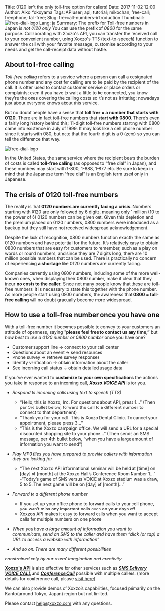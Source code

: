 Title: 0120 isn’t the only toll-free option for callers!
Date: 2017-11-02 12:00
Author: Aiko Yokoyama
Tags: APIuser; api; tutorial; mikochan; free-call; freephone; tall-free;
Slug: freecall-numbers-introduction
Thumbnail: ![free-dial-logo](/images/free-dial.png)
Lang: ja
Summary: The prefix for Toll-free numbers in Japan is *not 0120 only* You can use the prefix of *0800* for the same purpose. Collaborating with Xoxzo's API, you can transfer the received call to your convenient number, using Xoxzo's TTS (text-to-speech) function to answer the call with your favorite message, customise according to your needs and get the call-receipt data without hastle.


## About toll-free calling

_Toll-free calling_ refers to a service where a person can call a designated phone number and any cost for calling are to be paid by the recipient of the call.  It is often used to contact customer service or place orders or complaints; even if you have to wait a little to be connected, you know they’re the ones covering the calling costs so it’s not as irritating; nowadays just about everyone knows about this service.

But no doubt people have a sense that **toll free = a number that starts with 0120.** There are in fact toll-free numbers that **start with 0800.**  There’s even a fairly long history behind this; 11-digit toll-free numbers starting with 0800 came into existence in July of 1999.  It may look like a cell phone number since it starts with 080, but note that the fourth digit is a 0 (zero) so you can tell the difference that way.

![free-dial-logo](/images/free-dial.png)

In the United States, the same service where the recipient bears the burden of costs is called **toll-free calling** (as opposed to “free dial” in Japan), and these numbers may start with 1-800, 1-888, 1-877 etc.  Be sure to keep in mind that the Japanese term “free dial” is an English term used only in Japanese.


## The crisis of 0120 toll-free numbers

The reality is that **0120 numbers are currently facing a crisis.**  Numbers starting with 0120 are only followed by 6 digits, meaning only 1 million (10 to the power of 6) 0120 numbers can be given out.  Given this depletion and the premium placed on 0120 numbers, 0800 numbers were introduced as a backup but they still have not received widespread acknowledgement.

Despite the lack of recognition, 0800 numbers function exactly the same as 0120 numbers and have potential for the future.  It’s relatively easy to obtain 0800 numbers that are easy for customers to remember, such as a play on words or round numbers, and since they are 7 digits long, there are 10 million possible numbers that can be used.  There is practically no concern of experiencing **a shortage** like 0120 numbers are currently facing.

Companies currently using 0800 numbers, including some of the more well-known ones, when displaying their 0800 number, make it clear that they incur **no costs to the caller.**  Since not many people know that these are toll-free numbers, it is necessary to state this together with the phone number.   As more people start using 0800 numbers, the awareness that **0800 = toll-free calling** will no doubt gradually become more widespread.


## How to use a toll-free number once you have one

With a toll-free number it becomes possible to convey to your customers an attitude of openness, saying **"please feel free to contact us any time,”** but _how best to use a 0120 number or 0800 number_ once you have one?

- Customer support line -> connect to your call center
- Questions about an event -> send resources
- Phone survey -> retrieve survey responses
- Identity verification -> obtain information about the caller
- See incoming call status -> obtain detailed usage data


If you’ve ever wanted to **customize to your own specifications** the actions you take in response to an incoming call, _**[Xoxzo VOICE API](https://www.xoxzo.com/en/about/voice-api/)**_ is for you.


- _Respond to incoming calls using text to speech (TTS)_
    - “Hello, this is Xoxzo, Inc.  For questions about API, press 1…” (Then per 3rd bullet below, forward the call to a different number to connect to that department)
    - “Thank you for your call.  This is Xoxzo Dental Clinic.  To cancel your appointment, please press 3…”
    - “This is the Xoxzo campaign office.  We will send a URL for a special discounted shopping site to your phone…” (Then sends an SMS message, per 4th bullet below, “when you have a large amount of information you want to send”)

- _Play MP3 files you have prepared to provide callers with information they are looking for_
    - “The next Xoxzo API informational seminar will be held at [time] on [day] of [month] at the Xoxzo Hall’s Conference Room Number 1…” 
    -“Today’s game of SMS versus VOICE at Xoxzo stadium was a draw, 5 to 5.  The next game will be on [day] of [month]…”

- _Forward to a different phone number_
    - If you set up your office phone to forward calls to your cell phone, you won’t miss any important calls even on your days off
    - Xoxzo’s API makes it easy to forward calls when you want to accept calls for multiple numbers on one phone

- _When you have a large amount of information you want to communicate, send an SMS to the caller and have them “click (or tap) a URL to access a website with information”_

- _And so on.  There are many different possibilities_

_constrained only by our users’ imagination and creativity._

**[Xoxzo's API](https://www.xoxzo.com/en/)** is also effective for other services such as _**[SMS Delivery](https://www.xoxzo.com/en/about/sms-api/)**_ _**[VOICE CALL](https://www.xoxzo.com/en/about/voice-api/)**_ and _**[Conference Call](http://docs.xoxzo.com/en/voice.html#simple-conference-api)**_ possible with  multiple callers.
(more details for conference call, please [visit here](https://blog.xoxzo.com/en/2017/11/07/conference-call-release/))

We can also provide demos of Xoxzo’s capabilities, focused primarily on the Kanto(around Tokyo, Japan) region but not limited.

Please contact help@xoxzo.com with any questions.




